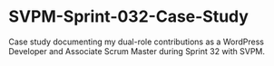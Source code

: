 # SVPM-Sprint-032-Case-Study
Case study documenting my dual-role contributions as a WordPress Developer and Associate Scrum Master during Sprint 32 with SVPM.
